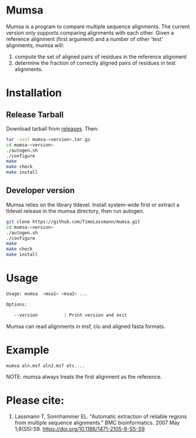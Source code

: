 # Mumsa

Mumsa is a program to compare multiple sequence alignments. The current version only supports comparing alignments with each other. Given a reference alignment (first argument) and a number of other 'test' alignments, mumsa will:
1) compute the set of aligned pairs of residues in the reference alignment
2) determine the fraction of correctly aligned pairs of residues in test alignments.


# Installation

## Release Tarball

Download tarball from [releases](https://github.com/TimoLassmann/mumsa/releases). Then:

``` bash
tar -zxvf mumsa-<version>.tar.gz
cd mumsa-<version>
./autogen.sh
./configure
make
make check
make install
```

## Developer version

Mumsa relies on the library tldevel. Install system-wide first or extract a tldevel release in the mumsa directory, then run autogen.

``` bash
git clone https://github.com/TimoLassmann/mumsa.git
cd mumsa-<version>
./autogen.sh
./configure
make
make check
make install
```

# Usage


``` bash
Usage: mumsa  <msa1> <msa2> ...

Options:

   --version          : Print version and exit
```

Mumsa can read alignments in msf, clu and aligned fasta formats.

# Example

```
mumsa aln.msf aln2.msf etc....

```
NOTE: mumsa always treats the first alignment as the reference.

# Please cite:
1. Lassmann T, Sonnhammer EL.
  "Automatic extraction of reliable regions from multiple sequence alignments."
  BMC bioinformatics. 2007 May 1;8(S5):S9.
  https://doi.org/10.1186/1471-2105-8-S5-S9
